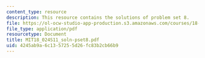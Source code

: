 ```yaml
---
content_type: resource
description: This resource contains the solutions of problem set 8.
file: https://ol-ocw-studio-app-production.s3.amazonaws.com/courses/18-024-multivariable-calculus-with-theory-spring-2011/4245ab9a6c1357255d26fc83b2cb66b9_MIT18_024S11_soln-pset8.pdf
file_type: application/pdf
resourcetype: Document
title: MIT18_024S11_soln-pset8.pdf
uid: 4245ab9a-6c13-5725-5d26-fc83b2cb66b9
---
```

